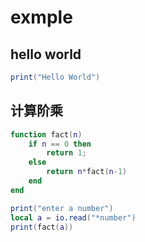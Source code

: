 # exmple

## hello world

```lua
print("Hello World")
```

## 计算阶乘

```lua
function fact(n)
    if n == 0 then
        return 1;
    else
        return n*fact(n-1)
    end
end

print("enter a number")
local a = io.read("*number")
print(fact(a))
```


